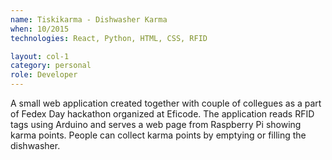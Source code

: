 ```yaml
---
name: Tiskikarma - Dishwasher Karma
when: 10/2015
technologies: React, Python, HTML, CSS, RFID

layout: col-1
category: personal
role: Developer
---
```


A small web application created together with couple of collegues as a part of Fedex Day hackathon organized at Eficode. The application reads RFID tags using Arduino and serves a web page from Raspberry Pi showing karma points. People can collect karma points by emptying or filling the dishwasher.